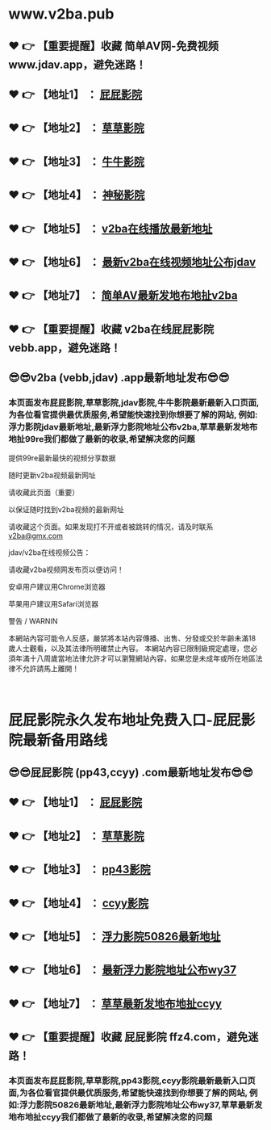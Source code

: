 <h1>www.v2ba.pub</h1>
<h2>❤️ 👉 【重要提醒】收藏 简单AV网-免费视频 www.jdav.app，避免迷路！</h2>
<h2>❤️ 👉 【地址1】 ： <a href="https://www.jdavv.com">屁屁影院</a> </h2>
<h2>❤️ 👉 【地址2】 ： <a href="https://www.jdav.club">草草影院</a> </h2>
<h2>❤️ 👉 【地址3】 ： <a href="https://www.jdav.bet">牛牛影院</a> </h2>
<h2>❤️ 👉 【地址4】 ： <a href="https://www.jdav.today">神秘影院</a> </h2>
<h2>❤️ 👉 【地址5】 ： <a href="https://www.jdav.world">v2ba在线播放最新地址</a> </h2>
<h2>❤️ 👉 【地址6】 ： <a href="https://www.jdav.co">最新v2ba在线视频地址公布jdav</a> </h2>
<h2>❤️ 👉 【地址7】 ： <a href="https://www.jdav.space">简单AV最新发地布地扯v2ba</a> </h2>
<h2>❤️ 👉 【重要提醒】收藏 v2ba在线屁屁影院 vebb.app，避免迷路！</h2>
<h2>😎😎v2ba (vebb,jdav) .app最新地址发布😎😎 </h2>

<h3>本页面发布屁屁影院,草草影院,jdav影院,牛牛影院最新最新入口页面,为各位看官提供最优质服务,希望能快速找到你想要了解的网站,
例如:浮力影院jdav最新地址,最新浮力影院地址公布v2ba,草草最新发地布地扯99re我们都做了最新的收录,希望解决您的问题</h3>
</h1>
<p>提供99re最新最快的视频分享数据</p>
<p>随时更新v2ba视频最新网址</p>
<p>请收藏此页面（重要）</p>
<p>以保证随时找到v2ba视频的最新网址</p>
<p>请收藏这个页面。如果发现打不开或者被跳转的情况，请及时联系<a href="mailto:v2ba@gmx.com">v2ba@gmx.com</a></p>
<p>jdav/v2ba在线视频公告：</p>
<p>请收藏v2ba视频网发布页以便访问！</p>
<p>安卓用户建议用Chrome浏览器</p>
<p>苹果用户建议用Safari浏览器</p>
<p>警告 / WARNIN</p>
<p>本網站內容可能令人反感，嚴禁將本站內容傳播、出售、分發或交於年齡未滿18歲人士觀看，以及其法律所明確禁止內容。
本網站內容已限制級規定處理，您必須年滿十八周歲當地法律允許才可以瀏覽網站內容，如果您是未成年或所在地區法律不允許請馬上離開！</p>
﻿<h1>屁屁影院永久发布地址免费入口-屁屁影院最新备用路线</h1>
<h2>😎😎屁屁影院 (pp43,ccyy) .com最新地址发布😎😎 </h2>
<h2>❤️ 👉 【地址1】 ： <a href="https://ffz4.com">屁屁影院</a> </h2>
<h2>❤️ 👉 【地址2】 ： <a href="https://ffz4.com">草草影院</a> </h2>
<h2>❤️ 👉 【地址3】 ： <a href="https://ffz4.com">pp43影院</a> </h2>
<h2>❤️ 👉 【地址4】 ： <a href="https://ffz4.com">ccyy影院</a> </h2>
<h2>❤️ 👉 【地址5】 ： <a href="https://ffz4.com">浮力影院50826最新地址</a> </h2>
<h2>❤️ 👉 【地址6】 ： <a href="https://ffz4.com">最新浮力影院地址公布wy37</a> </h2>
<h2>❤️ 👉 【地址7】 ： <a href="https://ffz4.com">草草最新发地布地扯ccyy</a> </h2>
<h2>❤️ 👉 【重要提醒】收藏 屁屁影院 ffz4.com，避免迷路！</h2>

<h3>本页面发布屁屁影院,草草影院,pp43影院,ccyy影院最新最新入口页面,为各位看官提供最优质服务,希望能快速找到你想要了解的网站,
例如:浮力影院50826最新地址,最新浮力影院地址公布wy37,草草最新发地布地扯ccyy我们都做了最新的收录,希望解决您的问题</h3>
